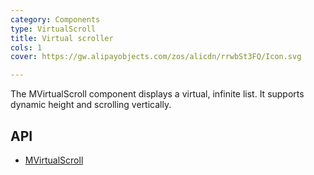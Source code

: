 ```yaml
---
category: Components
type: VirtualScroll
title: Virtual scroller
cols: 1
cover: https://gw.alipayobjects.com/zos/alicdn/rrwbSt3FQ/Icon.svg

---
```


The MVirtualScroll component displays a virtual, infinite list. It supports dynamic height and scrolling vertically.

## API

- [MVirtualScroll](/docs/api/MVirtualScroll)